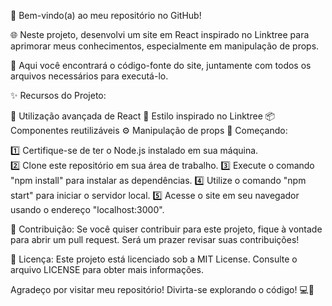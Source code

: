 👋 Bem-vindo(a) ao meu repositório no GitHub!

🌐 Neste projeto, desenvolvi um site em React inspirado no Linktree para aprimorar meus conhecimentos, especialmente em manipulação de props.

📁 Aqui você encontrará o código-fonte do site, juntamente com todos os arquivos necessários para executá-lo.

✨ Recursos do Projeto:

🚀 Utilização avançada de React
🎨 Estilo inspirado no Linktree
📦 Componentes reutilizáveis
⚙️ Manipulação de props
🚀 Começando:

1️⃣ Certifique-se de ter o Node.js instalado em sua máquina. <br/>
2️⃣ Clone este repositório em sua área de trabalho.
3️⃣ Execute o comando "npm install" para instalar as dependências.
4️⃣ Utilize o comando "npm start" para iniciar o servidor local.
5️⃣ Acesse o site em seu navegador usando o endereço "localhost:3000".

🤝 Contribuição:
Se você quiser contribuir para este projeto, fique à vontade para abrir um pull request. Será um prazer revisar suas contribuições!

📝 Licença:
Este projeto está licenciado sob a MIT License. Consulte o arquivo LICENSE para obter mais informações.

Agradeço por visitar meu repositório! Divirta-se explorando o código! 💻🎉
